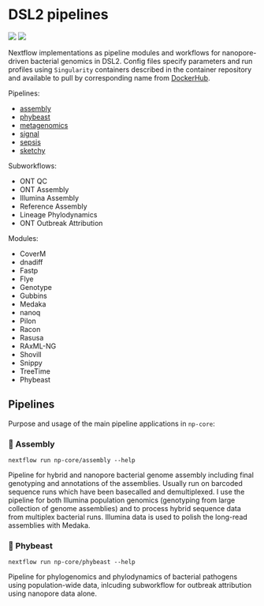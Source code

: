 # DSL2 pipelines

![](https://img.shields.io/badge/lang-dsl2-41ab5d.svg)
![](https://img.shields.io/badge/version-0.1.0-addd8e.svg)

Nextflow implementations as pipeline modules and workflows for nanopore-driven bacterial genomics in DSL2. Config files specify parameters and run profiles using `Singularity` containers described in the container repository and available to pull by corresponding name from [DockerHub](https://hub.docker.com/u/esteinig).

Pipelines:

* [assembly](https://github.com/np-core/assembly)
* [phybeast](https://github.com/np-core/phybeast)
* [metagenomics](https://github.com/np-core/metagenomics)
* [signal](https://github.com/np-core/signal)
* [sepsis](https://github.com/np-core/sepsis)
* [sketchy](https://github.com/np-core/sketchy)

Subworkflows:

* ONT QC
* ONT Assembly
* Illumina Assembly
* Reference Assembly
* Lineage Phylodynamics
* ONT Outbreak Attribution

Modules:

* CoverM
* dnadiff
* Fastp
* Flye
* Genotype
* Gubbins
* Medaka
* nanoq
* Pilon
* Racon
* Rasusa
* RAxML-NG
* Shovill
* Snippy
* TreeTime
* Phybeast

## Pipelines

Purpose and usage of the main pipeline applications in `np-core`:

### :crocodile: Assembly

`nextflow run np-core/assembly --help`

Pipeline for hybrid and nanopore  bacterial genome assembly including final genotyping and annotations of the assemblies. Usually run on barcoded sequence runs which have been basecalled and demultiplexed. I use the pipeline for both Illumina population genomics (genotyping from large collection of genome assemblies) and to process hybrid sequence data from multiplex bacterial runs. Illumina data is used to polish the long-read assemblies with Medaka.

### :sauropod: Phybeast

`nextflow run np-core/phybeast --help`

Pipeline for phylogenomics and phylodynamics of bacterial pathogens using population-wide data, inlcuding subworkflow for outbreak attribution using nanopore data alone.
